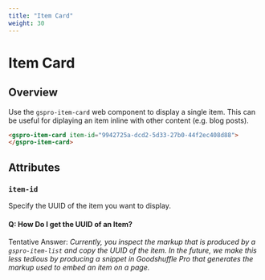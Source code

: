 ```yaml
---
title: "Item Card"
weight: 30
---
```


# Item Card

## Overview

Use the `gspro-item-card` web component to display a single item. This can be useful for diplaying an item inline with other content (e.g. blog posts).

``` html
<gspro-item-card item-id="9942725a-dcd2-5d33-27b0-44f2ec408d88">
</gspro-item-card>
```

## Attributes

### `item-id`

Specify the UUID of the item you want to display.

#### Q: How Do I get the UUID of an Item?

Tentative Answer: _Currently, you inspect the markup that is produced by a `gspro-item-list` and copy the UUID of the item. In the future, we make this less tedious by producing a snippet in Goodshuffle Pro that generates the markup used to embed an item on a page._

